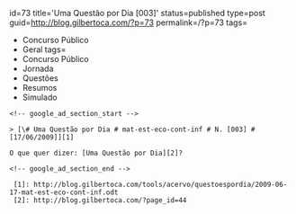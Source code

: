 id=73
title='Uma Questão por Dia [003]'
status=published
type=post
guid=http://blog.gilbertoca.com/?p=73
permalink=/?p=73
tags=
  - Concurso Público
  - Geral
tags=
  - Concurso Público
  - Jornada
  - Questões
  - Resumos
  - Simulado
~~~~~~
<!-- google_ad_section_start -->

> [\# Uma Questão por Dia # mat-est-eco-cont-inf # N. [003] # [17/06/2009]][1]

O que quer dizer: [Uma Questão por Dia][2]?

<!-- google_ad_section_end -->

 [1]: http://blog.gilbertoca.com/tools/acervo/questoespordia/2009-06-17-mat-est-eco-cont-inf.odt
 [2]: http://blog.gilbertoca.com/?page_id=44